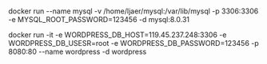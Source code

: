 #



docker run --name mysql -v /home/ljaer/mysql:/var/lib/mysql -p 3306:3306 -e MYSQL_ROOT_PASSWORD=123456 -d mysql:8.0.31

docker run -it -e WORDPRESS_DB_HOST=119.45.237.248:3306 -e WORDPRESS_DB_USESR=root -e WORDPRESS_DB_PASSWORD=123456 -p 8080:80 --name wordpress -d wordpress
